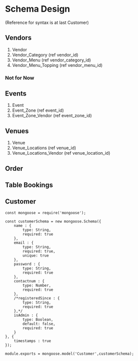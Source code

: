 # Schema Design
(Reference for syntax is at last Customer)

## Vendors

1. Vendor 
2. Vendor_Category (ref vendor_id)
3. Vendor_Menu (ref vendor_category_id)
4. Vendor_Menu_Topping (ref vendor_menu_id)
   
### Not for Now

## Events

1. Event
2. Event_Zone (ref event_id)
3. Event_Zone_Vendor (ref event_zone_id)

## Venues

1. Venue
2. Venue_Locations (ref venue_id)
3. Venue_Locations_Vendor (ref venue_location_id)

## Order

## Table Bookings

## Customer
```
const mongoose = require('mongoose');

const customerSchema = new mongoose.Schema({
    name : {
        type: String,
        required: true
    },
    email : {
        type: String,
        required: true,
        unique: true
    },
    password : {
        type: String,
        required: true
    },
    contactnum : {
        type: Number,
        required: true
    },
    /*registeredSince : {
        type: String,
        required: true
    },*/
    isAdmin : {
        type: Boolean,
        default: false,
        required: true
    }
}, {
    timestamps : true
});

module.exports = mongoose.model('Customer',customerSchema); 
```
